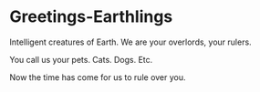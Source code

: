 # Greetings-Earthlings

Intelligent creatures of Earth. We are your overlords, your rulers.

You call us your pets. Cats. Dogs. Etc.

Now the time has come for us to rule over you.
